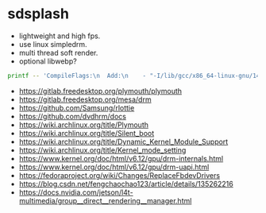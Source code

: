 # sdsplash

- lightweight and high fps.
- use linux simpledrm.
- multi thread soft render.
- optional libwebp?

```sh
printf -- 'CompileFlags:\n  Add:\n    - "-I/lib/gcc/x86_64-linux-gnu/14/include"\n' > .clangd
```

- https://gitlab.freedesktop.org/plymouth/plymouth
- https://gitlab.freedesktop.org/mesa/drm
- https://github.com/Samsung/rlottie
- https://github.com/dvdhrm/docs
- https://wiki.archlinux.org/title/Plymouth
- https://wiki.archlinux.org/title/Silent_boot
- https://wiki.archlinux.org/title/Dynamic_Kernel_Module_Support
- https://wiki.archlinux.org/title/Kernel_mode_setting
- https://www.kernel.org/doc/html/v6.12/gpu/drm-internals.html
- https://www.kernel.org/doc/html/v6.12/gpu/drm-uapi.html
- https://fedoraproject.org/wiki/Changes/ReplaceFbdevDrivers
- https://blog.csdn.net/fengchaochao123/article/details/135262216
- https://docs.nvidia.com/jetson/l4t-multimedia/group__direct__rendering__manager.html

